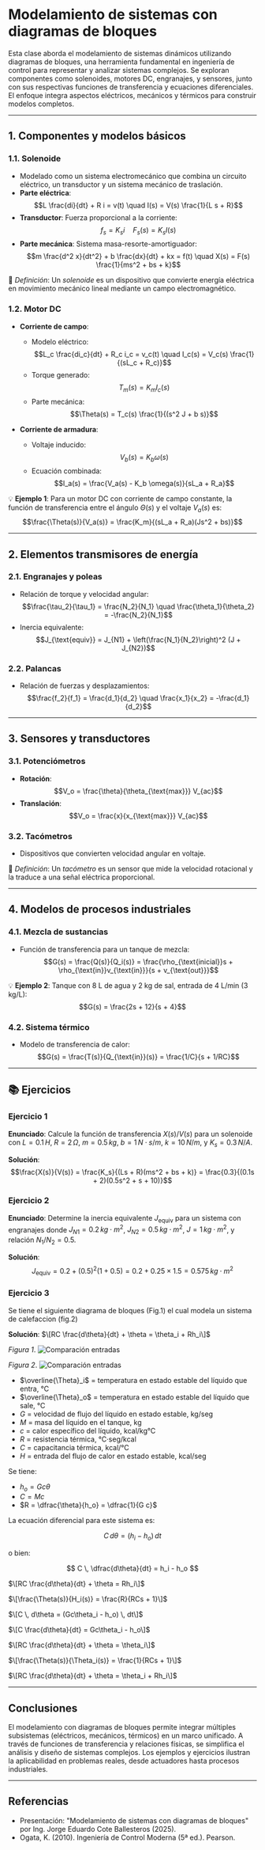 # Modelamiento de sistemas con diagramas de bloques

Esta clase aborda el modelamiento de sistemas dinámicos utilizando diagramas de bloques, una herramienta fundamental en ingeniería de control para representar y analizar sistemas complejos. Se exploran componentes como solenoides, motores DC, engranajes, y sensores, junto con sus respectivas funciones de transferencia y ecuaciones diferenciales. El enfoque integra aspectos eléctricos, mecánicos y térmicos para construir modelos completos.

---

## 1. Componentes y modelos básicos

### 1.1. Solenoide
- Modelado como un sistema electromecánico que combina un circuito eléctrico, un transductor y un sistema mecánico de traslación.
- **Parte eléctrica**:  
  $$L \frac{di}{dt} + R i = v(t) \quad I(s) = V(s) \frac{1}{L s + R}$$  
- **Transductor**: Fuerza proporcional a la corriente:  
  $$f_s = K_s i \quad F_s(s) = K_s I(s)$$  
- **Parte mecánica**: Sistema masa-resorte-amortiguador:  
  $$m \frac{d^2 x}{dt^2} + b \frac{dx}{dt} + kx = f(t) \quad X(s) = F(s) \frac{1}{ms^2 + bs + k}$$  

🔑 *Definición*: Un *solenoide* es un dispositivo que convierte energía eléctrica en movimiento mecánico lineal mediante un campo electromagnético.

### 1.2. Motor DC
- **Corriente de campo**:  
  - Modelo eléctrico:  
    $$L_c \frac{di_c}{dt} + R_c i_c = v_c(t) \quad I_c(s) = V_c(s) \frac{1}{(sL_c + R_c)}$$  
  - Torque generado:  
    $$T_m(s) = K_m I_c(s)$$  
  - Parte mecánica:  
    $$\Theta(s) = T_c(s) \frac{1}{(s^2 J + b s)}$$  

- **Corriente de armadura**:  
  - Voltaje inducido:  
    $$V_b(s) = K_b \omega(s)$$  
  - Ecuación combinada:  
    $$I_a(s) = \frac{V_a(s) - K_b \omega(s)}{sL_a + R_a}$$  

💡 **Ejemplo 1**: Para un motor DC con corriente de campo constante, la función de transferencia entre el ángulo $\Theta(s)$ y el voltaje $V_a(s)$ es:  
$$\frac{\Theta(s)}{V_a(s)} = \frac{K_m}{(sL_a + R_a)(Js^2 + bs)}$$  

---

## 2. Elementos transmisores de energía

### 2.1. Engranajes y poleas
- Relación de torque y velocidad angular:  
  $$\frac{\tau_2}{\tau_1} = \frac{N_2}{N_1} \quad \frac{\theta_1}{\theta_2} = -\frac{N_2}{N_1}$$  
- Inercia equivalente:  
  $$J_{\text{equiv}} = J_{N1} + \left(\frac{N_1}{N_2}\right)^2 (J + J_{N2})$$  

### 2.2. Palancas
- Relación de fuerzas y desplazamientos:  
  $$\frac{f_2}{f_1} = \frac{d_1}{d_2} \quad \frac{x_1}{x_2} = -\frac{d_1}{d_2}$$  

---

## 3. Sensores y transductores

### 3.1. Potenciómetros
- **Rotación**:  
  $$V_o = \frac{\theta}{\theta_{\text{max}}} V_{ac}$$  
- **Translación**:  
  $$V_o = \frac{x}{x_{\text{max}}} V_{ac}$$  

### 3.2. Tacómetros
- Dispositivos que convierten velocidad angular en voltaje.  

🔑 *Definición*: Un *tacómetro* es un sensor que mide la velocidad rotacional y la traduce a una señal eléctrica proporcional.

---

## 4. Modelos de procesos industriales

### 4.1. Mezcla de sustancias
- Función de transferencia para un tanque de mezcla:  
  $$G(s) = \frac{Q(s)}{Q_i(s)} = \frac{\rho_{\text{inicial}}s + \rho_{\text{in}}v_{\text{in}}}{s + v_{\text{out}}}$$  

💡 **Ejemplo 2**: Tanque con 8 L de agua y 2 kg de sal, entrada de 4 L/min (3 kg/L):  
$$G(s) = \frac{2s + 12}{s + 4}$$  

### 4.2. Sistema térmico
- Modelo de transferencia de calor:  
  $$G(s) = \frac{T(s)}{Q_{\text{in}}(s)} = \frac{1/C}{s + 1/RC}$$  

---

## 📚 Ejercicios

### Ejercicio 1
**Enunciado**: Calcule la función de transferencia $X(s)/V(s)$ para un solenoide con $L = 0.1\,H$, $R = 2\,\Omega$, $m = 0.5\,kg$, $b = 1\,N\cdot s/m$, $k = 10\,N/m$, y $K_s = 0.3\,N/A$.  

**Solución**:  
$$\frac{X(s)}{V(s)} = \frac{K_s}{(Ls + R)(ms^2 + bs + k)} = \frac{0.3}{(0.1s + 2)(0.5s^2 + s + 10)}$$  

### Ejercicio 2
**Enunciado**: Determine la inercia equivalente $J_{\text{equiv}}$ para un sistema con engranajes donde $J_{N1} = 0.2\,kg\cdot m^2$, $J_{N2} = 0.5\,kg\cdot m^2$, $J = 1\,kg\cdot m^2$, y relación $N_1/N_2 = 0.5$.  

**Solución**:  
$$J_{\text{equiv}} = 0.2 + (0.5)^2 (1 + 0.5) = 0.2 + 0.25 \times 1.5 = 0.575\,kg\cdot m^2$$

###  Ejercicio 3

Se tiene el siguiente diagrama de bloques (Fig.1) el cual modela un sistema de calefaccion (fig.2)

**Solución**: 
$\[RC \frac{d\theta}{dt} + \theta = \theta_i + Rh_i\]$

*Figura 1*.
![Comparación entradas](https://github.com/JhonyCasas/Sistemas-Din-micos-/blob/main/Imagenes%20Apuntes/Grafica%204.png)

*Figura 2*.
![Comparación entradas](https://github.com/JhonyCasas/Sistemas-Din-micos-/blob/main/Imagenes%20Apuntes/Grafica%203%20.png)

- $\overline{\Theta}_i$ = temperatura en estado estable del líquido que entra, °C  
- $\overline{\Theta}_o$ = temperatura en estado estable del líquido que sale, °C  
- $G$ = velocidad de flujo del líquido en estado estable, kg/seg  
- $M$ = masa del líquido en el tanque, kg  
- $c$ = calor específico del líquido, kcal/kg°C  
- $R$ = resistencia térmica, °C·seg/kcal  
- $C$ = capacitancia térmica, kcal/°C  
- $H$ = entrada del flujo de calor en estado estable, kcal/seg


Se tiene:

- $h_o = G c \theta$
- $C = M c$
- $R = \dfrac{\theta}{h_o} = \dfrac{1}{G c}$

La ecuación diferencial para este sistema es:

$$
C \, d\theta = (h_i - h_o) \, dt
$$

o bien:

$$
C \, \dfrac{d\theta}{dt} = h_i - h_o
$$

$\[RC \frac{d\theta}{dt} + \theta = Rh_i\]$

$\[\frac{\Theta(s)}{H_i(s)} = \frac{R}{RCs + 1}\]$

$\[C \, d\theta = (Gc\theta_i - h_o) \, dt\]$

$\[C \frac{d\theta}{dt} = Gc\theta_i - h_o\]$

$\[RC \frac{d\theta}{dt} + \theta = \theta_i\]$

$\[\frac{\Theta(s)}{\Theta_i(s)} = \frac{1}{RCs + 1}\]$

$\[RC \frac{d\theta}{dt} + \theta = \theta_i + Rh_i\]$


---

## Conclusiones
El modelamiento con diagramas de bloques permite integrar múltiples subsistemas (eléctricos, mecánicos, térmicos) en un marco unificado. A través de funciones de transferencia y relaciones físicas, se simplifica el análisis y diseño de sistemas complejos. Los ejemplos y ejercicios ilustran la aplicabilidad en problemas reales, desde actuadores hasta procesos industriales.

---

## Referencias
- Presentación: "Modelamiento de sistemas con diagramas de bloques" por Ing. Jorge Eduardo Cote Ballesteros (2025).
- Ogata, K. (2010). Ingeniería de Control Moderna (5ª ed.). Pearson. 
